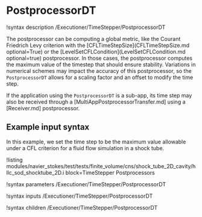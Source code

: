 # PostprocessorDT

!syntax description /Executioner/TimeStepper/PostprocessorDT

The postprocessor can be computing a global metric, like the Courant Friedrich Levy criterion
with the [CFLTimeStepSize](CFLTimeStepSize.md optional=True) or the
[LevelSetCFLCondition](LevelSetCFLCondition.md optional=true) postprocessor. In those cases,
the postprocessor computes the maximum value of the timestep that should ensure stability.
Variations in numerical schemes may impact the accuracy of this postprocessor, so the
`PostprocessorDT` allows for a scaling factor and an offset to modify the time step.

If the application using the `PostprocessorDT` is a sub-app, its time step may also be
received through a [MultiAppPostprocessorTransfer.md] using a [Receiver.md] postprocessor.

## Example input syntax

In this example, we set the time step to be the maximum value allowable under a CFL criterion for
a fluid flow simulation in a shock tube.

!listing modules/navier_stokes/test/tests/finite_volume/cns/shock_tube_2D_cavity/hllc_sod_shocktube_2D.i block=TimeStepper Postprocessors

!syntax parameters /Executioner/TimeStepper/PostprocessorDT

!syntax inputs /Executioner/TimeStepper/PostprocessorDT

!syntax children /Executioner/TimeStepper/PostprocessorDT
